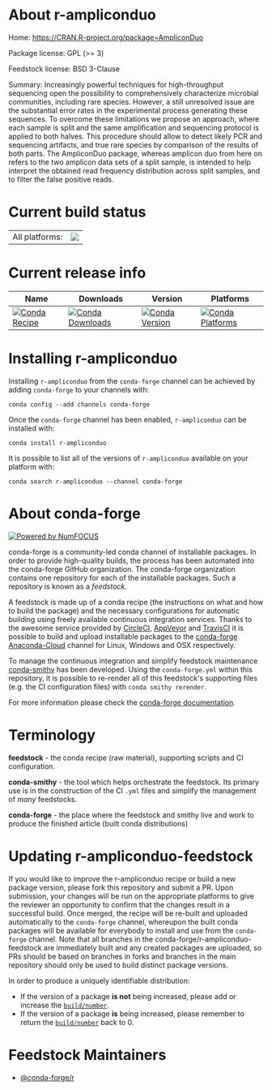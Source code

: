 About r-ampliconduo
===================

Home: https://CRAN.R-project.org/package=AmpliconDuo

Package license: GPL (>= 3)

Feedstock license: BSD 3-Clause

Summary: Increasingly powerful techniques for high-throughput sequencing open the possibility to comprehensively characterize microbial communities, including rare species. However, a still unresolved issue are the substantial error rates in the experimental process generating these sequences. To overcome these limitations we propose an approach, where each sample is split and the same amplification and sequencing protocol is applied to both halves. This procedure should allow to detect likely PCR and sequencing artifacts, and true rare species by comparison of the results of both parts. The AmpliconDuo package, whereas amplicon duo from here on refers to the two amplicon data sets of a split sample, is intended to help interpret the obtained read frequency distribution across split samples, and to filter the false positive reads.



Current build status
====================


<table><tr><td>All platforms:</td>
    <td>
      <a href="https://dev.azure.com/conda-forge/feedstock-builds/_build/latest?definitionId=7501&branchName=master">
        <img src="https://dev.azure.com/conda-forge/feedstock-builds/_apis/build/status/r-ampliconduo-feedstock?branchName=master">
      </a>
    </td>
  </tr>
</table>

Current release info
====================

| Name | Downloads | Version | Platforms |
| --- | --- | --- | --- |
| [![Conda Recipe](https://img.shields.io/badge/recipe-r--ampliconduo-green.svg)](https://anaconda.org/conda-forge/r-ampliconduo) | [![Conda Downloads](https://img.shields.io/conda/dn/conda-forge/r-ampliconduo.svg)](https://anaconda.org/conda-forge/r-ampliconduo) | [![Conda Version](https://img.shields.io/conda/vn/conda-forge/r-ampliconduo.svg)](https://anaconda.org/conda-forge/r-ampliconduo) | [![Conda Platforms](https://img.shields.io/conda/pn/conda-forge/r-ampliconduo.svg)](https://anaconda.org/conda-forge/r-ampliconduo) |

Installing r-ampliconduo
========================

Installing `r-ampliconduo` from the `conda-forge` channel can be achieved by adding `conda-forge` to your channels with:

```
conda config --add channels conda-forge
```

Once the `conda-forge` channel has been enabled, `r-ampliconduo` can be installed with:

```
conda install r-ampliconduo
```

It is possible to list all of the versions of `r-ampliconduo` available on your platform with:

```
conda search r-ampliconduo --channel conda-forge
```


About conda-forge
=================

[![Powered by NumFOCUS](https://img.shields.io/badge/powered%20by-NumFOCUS-orange.svg?style=flat&colorA=E1523D&colorB=007D8A)](http://numfocus.org)

conda-forge is a community-led conda channel of installable packages.
In order to provide high-quality builds, the process has been automated into the
conda-forge GitHub organization. The conda-forge organization contains one repository
for each of the installable packages. Such a repository is known as a *feedstock*.

A feedstock is made up of a conda recipe (the instructions on what and how to build
the package) and the necessary configurations for automatic building using freely
available continuous integration services. Thanks to the awesome service provided by
[CircleCI](https://circleci.com/), [AppVeyor](https://www.appveyor.com/)
and [TravisCI](https://travis-ci.com/) it is possible to build and upload installable
packages to the [conda-forge](https://anaconda.org/conda-forge)
[Anaconda-Cloud](https://anaconda.org/) channel for Linux, Windows and OSX respectively.

To manage the continuous integration and simplify feedstock maintenance
[conda-smithy](https://github.com/conda-forge/conda-smithy) has been developed.
Using the ``conda-forge.yml`` within this repository, it is possible to re-render all of
this feedstock's supporting files (e.g. the CI configuration files) with ``conda smithy rerender``.

For more information please check the [conda-forge documentation](https://conda-forge.org/docs/).

Terminology
===========

**feedstock** - the conda recipe (raw material), supporting scripts and CI configuration.

**conda-smithy** - the tool which helps orchestrate the feedstock.
                   Its primary use is in the construction of the CI ``.yml`` files
                   and simplify the management of *many* feedstocks.

**conda-forge** - the place where the feedstock and smithy live and work to
                  produce the finished article (built conda distributions)


Updating r-ampliconduo-feedstock
================================

If you would like to improve the r-ampliconduo recipe or build a new
package version, please fork this repository and submit a PR. Upon submission,
your changes will be run on the appropriate platforms to give the reviewer an
opportunity to confirm that the changes result in a successful build. Once
merged, the recipe will be re-built and uploaded automatically to the
`conda-forge` channel, whereupon the built conda packages will be available for
everybody to install and use from the `conda-forge` channel.
Note that all branches in the conda-forge/r-ampliconduo-feedstock are
immediately built and any created packages are uploaded, so PRs should be based
on branches in forks and branches in the main repository should only be used to
build distinct package versions.

In order to produce a uniquely identifiable distribution:
 * If the version of a package **is not** being increased, please add or increase
   the [``build/number``](https://conda.io/docs/user-guide/tasks/build-packages/define-metadata.html#build-number-and-string).
 * If the version of a package **is** being increased, please remember to return
   the [``build/number``](https://conda.io/docs/user-guide/tasks/build-packages/define-metadata.html#build-number-and-string)
   back to 0.

Feedstock Maintainers
=====================

* [@conda-forge/r](https://github.com/conda-forge/r/)

